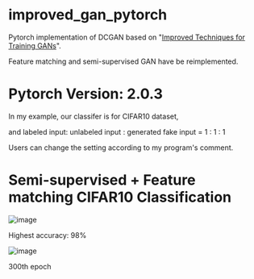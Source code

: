 # improved_gan_pytorch
Pytorch implementation of DCGAN based on "[Improved Techniques for Training GANs](http://arxiv.org/abs/1606.03498)".

Feature matching and semi-supervised GAN have be reimplemented.

# Pytorch Version: 2.0.3

In my example, our classifer is for CIFAR10 dataset,

and labeled input: unlabeled input : generated fake input = 1 : 1 : 1

Users can change the setting according to my program's comment.


# Semi-supervised + Feature matching CIFAR10 Classification

![image](https://github.com/eli5168/improved_gan_pytorch/blob/master/acc.png)

Highest accuracy: 98%

![image](https://github.com/eli5168/improved_gan_pytorch/blob/master/fake_samples_epoch_300.png)

300th epoch

